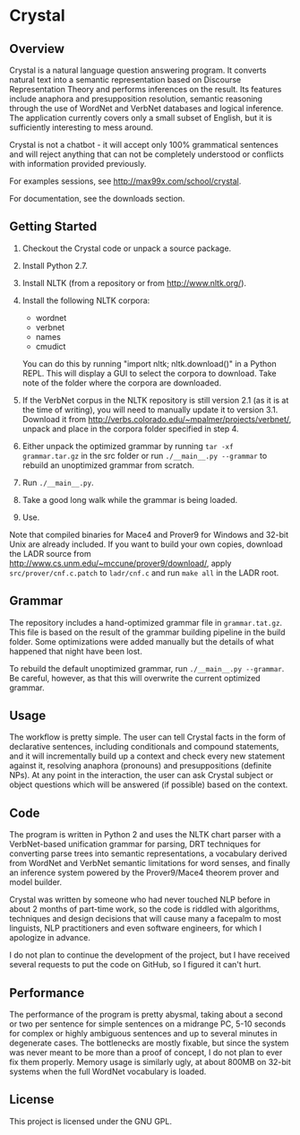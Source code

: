 # Crystal

## Overview

Crystal is a natural language question answering program. It converts natural
text into a semantic representation based on Discourse Representation Theory
and performs inferences on the result. Its features include anaphora and
presupposition resolution, semantic reasoning through the use of WordNet and
VerbNet databases and logical inference. The application currently covers only
a small subset of English, but it is sufficiently interesting to mess around.

Crystal is not a chatbot - it will accept only 100% grammatical sentences and
will reject anything that can not be completely understood or conflicts with
information provided previously.

For examples sessions, see <http://max99x.com/school/crystal>.

For documentation, see the downloads section.

## Getting Started

1. Checkout the Crystal code or unpack a source package.

2. Install Python 2.7.

3. Install NLTK (from a repository or from <http://www.nltk.org/>).

4. Install the following NLTK corpora:
    * wordnet
    * verbnet
    * names
    * cmudict

    You can do this by running "import nltk; nltk.download()" in a Python REPL.
    This will display a GUI to select the corpora to download. Take note of the
    folder where the corpora are downloaded.

5. If the VerbNet corpus in the NLTK repository is still version 2.1 (as it is
    at the time of writing), you will need to manually update it to version 3.1.
    Download it from <http://verbs.colorado.edu/~mpalmer/projects/verbnet/>,
    unpack and place in the corpora folder specified in step 4.

6. Either unpack the optimized grammar by running `tar -xf grammar.tar.gz` in
    the src folder or run `./__main__.py --grammar` to rebuild an unoptimized
    grammar from scratch.

7. Run `./__main__.py`.

8. Take a good long walk while the grammar is being loaded.

9. Use.

Note that compiled binaries for Mace4 and Prover9 for Windows and 32-bit Unix
are already included. If you want to build your own copies, download the LADR
source from <http://www.cs.unm.edu/~mccune/prover9/download/>, apply
`src/prover/cnf.c.patch` to `ladr/cnf.c` and run `make all` in the LADR root.

## Grammar

The repository includes a hand-optimized grammar file in `grammar.tat.gz`. This
file is based on the result of the grammar building pipeline in the build
folder. Some optimizations were added manually but the details of what happened
that night have been lost.

To rebuild the default unoptimized grammar, run `./__main__.py --grammar`. Be
careful, however, as that this will overwrite the current optimized grammar.

## Usage

The workflow is pretty simple. The user can tell Crystal facts in the form of 
declarative sentences, including conditionals and compound statements, and it 
will incrementally build up a context and check every new statement against it,
resolving anaphora (pronouns) and presuppositions (definite NPs). At any point 
in the interaction, the user can ask Crystal subject or object questions which 
will be answered (if possible) based on the context.

## Code

The program is written in Python 2 and uses the NLTK chart parser with a
VerbNet-based unification grammar for parsing, DRT techniques for converting
parse trees into semantic representations, a vocabulary derived from WordNet and
VerbNet semantic limitations for word senses, and finally an inference system 
powered by the Prover9/Mace4 theorem prover and model builder.

Crystal was written by someone who had never touched NLP before in about 2
months of part-time work, so the code is riddled with algorithms, techniques and
design decisions that will cause many a facepalm to most linguists, NLP
practitioners and even software engineers, for which I apologize in advance.

I do not plan to continue the development of the project, but I have received
several requests to put the code on GitHub, so I figured it can't hurt.

## Performance

The performance of the program is pretty abysmal, taking about a second or two
per sentence for simple sentences on a midrange PC, 5-10 seconds for complex or
highly ambiguous sentences and up to several minutes in degenerate cases. The
bottlenecks are mostly fixable, but since the system was never meant to be more
than a proof of concept, I do not plan to ever fix them properly. Memory usage
is similarly ugly, at about 800MB on 32-bit systems when the full WordNet
vocabulary is loaded.

## License

This project is licensed under the GNU GPL.
